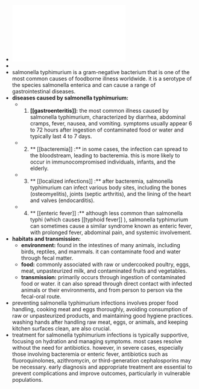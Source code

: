 - ![Salmonella_enterica_subsp._enterica.pdf](../assets/Salmonella_enterica_subsp._enterica_1719300297886_0.pdf)
-
- salmonella typhimurium is a gram-negative bacterium that is one of the most common causes of foodborne illness worldwide. it is a serotype of the species salmonella enterica and can cause a range of gastrointestinal diseases.
- **diseases caused by salmonella typhimurium:**
	- 1. **[[gastroenteritis]]:** the most common illness caused by salmonella typhimurium, characterized by diarrhea, abdominal cramps, fever, nausea, and vomiting. symptoms usually appear 6 to 72 hours after ingestion of contaminated food or water and typically last 4 to 7 days.
	- 2. ** [[bacteremia]] :** in some cases, the infection can spread to the bloodstream, leading to bacteremia. this is more likely to occur in immunocompromised individuals, infants, and the elderly.
	- 3. ** [[localized infections]] :** after bacteremia, salmonella typhimurium can infect various body sites, including the bones (osteomyelitis), joints (septic arthritis), and the lining of the heart and valves (endocarditis).
	- 4. ** [[enteric fever]] :** although less common than salmonella typhi (which causes [[typhoid fever]] ), salmonella typhimurium can sometimes cause a similar syndrome known as enteric fever, with prolonged fever, abdominal pain, and systemic involvement.
- **habitats and transmission:**
	- **environment:** found in the intestines of many animals, including birds, reptiles, and mammals. it can contaminate food and water through fecal matter.
	- **food:** commonly associated with raw or undercooked poultry, eggs, meat, unpasteurized milk, and contaminated fruits and vegetables.
	- **transmission:** primarily occurs through ingestion of contaminated food or water. it can also spread through direct contact with infected animals or their environments, and from person to person via the fecal-oral route.
- preventing salmonella typhimurium infections involves proper food handling, cooking meat and eggs thoroughly, avoiding consumption of raw or unpasteurized products, and maintaining good hygiene practices. washing hands after handling raw meat, eggs, or animals, and keeping kitchen surfaces clean, are also crucial.
- treatment for salmonella typhimurium infections is typically supportive, focusing on hydration and managing symptoms. most cases resolve without the need for antibiotics. however, in severe cases, especially those involving bacteremia or enteric fever, antibiotics such as fluoroquinolones, azithromycin, or third-generation cephalosporins may be necessary. early diagnosis and appropriate treatment are essential to prevent complications and improve outcomes, particularly in vulnerable populations.